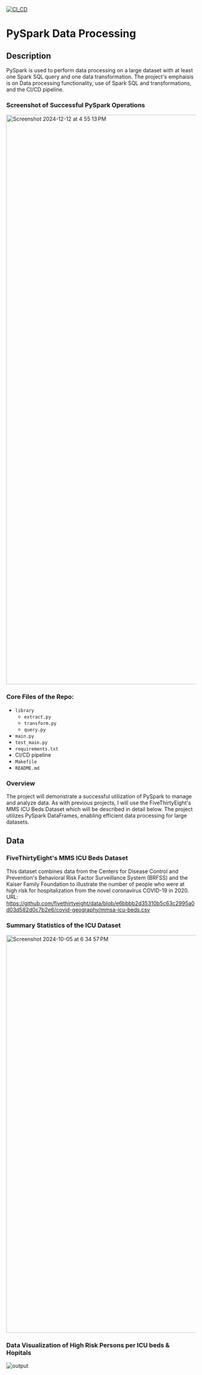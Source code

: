 [![CI_CD](https://github.com/zachary-fennie/PySpark_Data_Processing/actions/workflows/cicd.yml/badge.svg)](https://github.com/zachary-fennie/PySpark_Data_Processing/actions/workflows/cicd.yml)

# PySpark Data Processing

## Description
PySpark is used to perform data processing on a large dataset with at least one Spark SQL query and one data transformation. The project's emphaisis is on Data processing functionality, use of Spark SQL and transformations, and the CI/CD pipeline.

### Screenshot of Successful PySpark Operations
<img width="1512" alt="Screenshot 2024-12-12 at 4 55 13 PM" src="https://github.com/user-attachments/assets/b1dfadcc-c72c-4f76-a37a-8dd1f2e0b362" />

### Core Files of the Repo:
* `library`
    - `extract.py`
    - `transform.py`
    - `query.py`
* `main.py`
* `test_main.py`
* `requirements.txt`
* CI/CD pipeline
* `Makefile`
* `README.md`

### Overview
The project will demonstrate a successful utilization of PySpark to manage and analyze data. As with previous projects, I will use the FiveThirtyEight's MMS ICU Beds Dataset which will be described in detail below. The project utilizes PySpark DataFrames, enabling efficient data processing for large datasets.


## Data
### FiveThirtyEight's MMS ICU Beds Dataset
This dataset combines data from the Centers for Disease Control and Prevention's Behavioral Risk Factor Surveillance System (BRFSS) and the Kaiser Family Foundation to illustrate the number of people who were at high risk for hospitalization from the novel coronavirus COVID-19 in 2020.\
URL: https://github.com/fivethirtyeight/data/blob/e6bbbb2d35310b5c63c2995a0d03d582d0c7b2e6/covid-geography/mmsa-icu-beds.csv


### Summary Statistics of the ICU Dataset
<img width="1056" alt="Screenshot 2024-10-05 at 6 34 57 PM" src="https://github.com/user-attachments/assets/536234ae-e5ff-47dd-b371-b420a96807c0">


### Data Visualization of High Risk Persons per ICU beds & Hopitals
![output](https://github.com/user-attachments/assets/18565095-13cf-46be-b59b-174f677e9536)